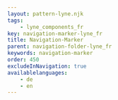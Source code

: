 ```yaml
---
layout: pattern-lyne.njk
tags: 
    - lyne_components_fr
key: navigation-marker-lyne_fr
title: Navigation-Marker
parent: navigation-folder-lyne_fr
keywords: navigation-marker
order: 450
excludeInNavigation: true
availablelanguages: 
    - de
    - en
---
```

